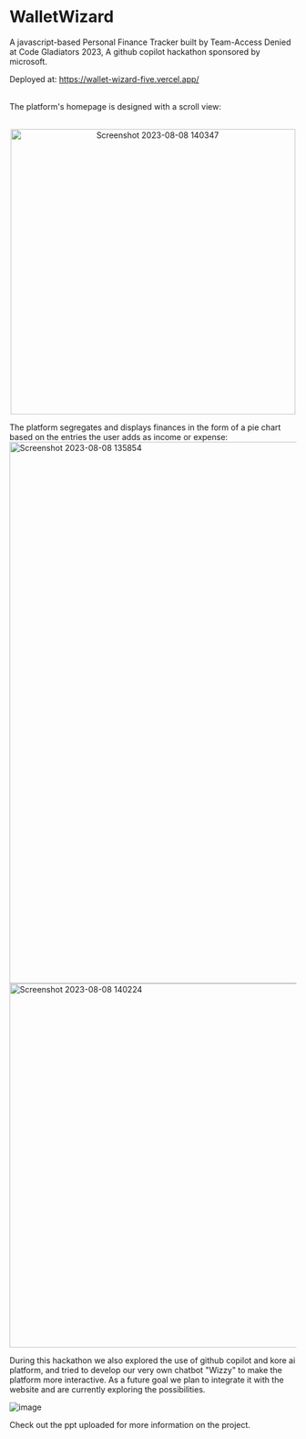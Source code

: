 # WalletWizard
A javascript-based Personal Finance Tracker built by Team-Access Denied at Code Gladiators 2023, A github copilot hackathon sponsored by microsoft.

Deployed at: https://wallet-wizard-five.vercel.app/

<br>
The platform's homepage is designed with a scroll view:
<p align="center">
  <br>
<img width="500" alt="Screenshot 2023-08-08 140347" src="https://github.com/Selina-Varshney/WalletWizard/assets/99686864/81e364e7-8755-480f-b957-ac52ef327be0">
</p>
The platform segregates and displays finances in the form of a pie chart based on the entries the user adds as income or expense: 

<img width="949" alt="Screenshot 2023-08-08 135854" src="https://github.com/Selina-Varshney/WalletWizard/assets/99686864/8f57b535-abf2-4f03-b287-31be191c6b2c">

<img width="638" alt="Screenshot 2023-08-08 140224" src="https://github.com/Selina-Varshney/WalletWizard/assets/99686864/9a47b4bf-d0ee-4ec9-af38-0ae8214bc482">

During this hackathon we also explored the use of github copilot and kore ai platform, and tried to develop our very own chatbot "Wizzy" to make the platform more interactive.
As a future goal we plan to integrate it with the website and are currently exploring the possibilities.

![image](https://github.com/Selina-Varshney/WalletWizard/assets/99686864/25168b13-969a-48e7-a279-397b629654b7)

Check out the ppt uploaded for more information on the project.




